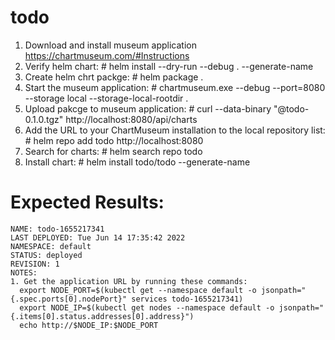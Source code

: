 # todo
 1. Download and install museum application https://chartmuseum.com/#Instructions
 2. Verify helm chart: # helm install --dry-run --debug . --generate-name
 3. Create helm chrt packge: # helm package .
 4. Start the museum application: # chartmuseum.exe --debug --port=8080 --storage local --storage-local-rootdir . 
 5. Upload pakcge to museum application: #  curl --data-binary "@todo-0.1.0.tgz" http://localhost:8080/api/charts
 6. Add the URL to your ChartMuseum installation to the local repository list: # helm repo add todo http://localhost:8080
 7. Search for charts: # helm search repo todo
 8. Install chart: # helm install todo/todo --generate-name
 
 # Expected Results:
	NAME: todo-1655217341
	LAST DEPLOYED: Tue Jun 14 17:35:42 2022
	NAMESPACE: default
	STATUS: deployed
	REVISION: 1
	NOTES:
	1. Get the application URL by running these commands:
	  export NODE_PORT=$(kubectl get --namespace default -o jsonpath="{.spec.ports[0].nodePort}" services todo-1655217341)
	  export NODE_IP=$(kubectl get nodes --namespace default -o jsonpath="{.items[0].status.addresses[0].address}")
	  echo http://$NODE_IP:$NODE_PORT



